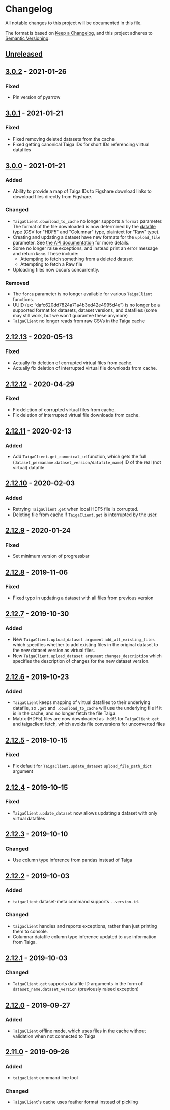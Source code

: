 # Changelog

All notable changes to this project will be documented in this file.

The format is based on [Keep a Changelog](https://keepachangelog.com/en/1.0.0/),
and this project adheres to [Semantic Versioning](https://semver.org/spec/v2.0.0.html).

## [Unreleased]

## [3.0.2] - 2021-01-26

### Fixed
- Pin version of pyarrow

## [3.0.1] - 2021-01-21

### Fixed
- Fixed removing deleted datasets from the cache
- Fixed getting canonical Taiga IDs for short IDs referencing virtual datafiles

## [3.0.0] - 2021-01-21

### Added

- Ability to provide a map of Taiga IDs to Figshare download links to download files directly from Figshare.

### Changed

- `TaigaClient.download_to_cache` no longer supports a `format` parameter. The format of the file downloaded is now determined by the [datafile type](docs/Definitions.md#DataFile_Type) (CSV for "HDF5" and "Columnar" type, plaintext for "Raw" type).
- Creating and updating a dataset have new formats for the `upload_file` parameter. See [the API documentation](docs/TaigaClient%20API.md#taigapytaigaclientcreatedataset) for more details.
- Some no longer raise exceptions, and instead print an error message and return `None`. These include:
    - Attempting to fetch something from a deleted dataset
    - Attempting to fetch a Raw file
- Uploading files now occurs concurrently.

### Removed
- The `force` parameter is no longer available for various `TaigaClient` functions.
- UUID (ex: “dafc620dd7824a71a4b3ed42e4995d4e”) is no longer be a supported format for datasets, dataset versions, and datafiles (some may still work, but we won’t guarantee these anymore)
- `TaigaClient` no longer reads from raw CSVs in the Taiga cache

## [2.12.13] - 2020-05-13

### Fixed

- Actually fix deletion of corrupted virtual files from cache.
- Actually fix deletion of interrupted virtual file downloads from cache.

## [2.12.12] - 2020-04-29

### Fixed

- Fix deletion of corrupted virtual files from cache.
- Fix deletion of interrupted virtual file downloads from cache.

## [2.12.11] - 2020-02-13

### Added

- Add `TaigaClient.get_canonical_id` function, which gets the full (`dataset_permaname.dataset_version/datafile_name`) ID of the real (not virtual) datafile

## [2.12.10] - 2020-02-03

### Added
- Retrying `TaigaClient.get` when local HDF5 file is corrupted.
- Deleting file from cache if `TaigaClient.get` is interrupted by the user.

## [2.12.9] - 2020-01-24

### Fixed

- Set minimum version of progressbar

## [2.12.8] - 2019-11-06

### Fixed

- Fixed typo in updating a dataset with all files from previous version

## [2.12.7] - 2019-10-30

### Added

- New `TaigaClient.upload_dataset argument` `add_all_existing_files` which specifies whether to add existing files in the original dataset to the new dataset version as virtual files.
- New `TaigaClient.upload_dataset argument` `changes_description` which specifies the description of changes for the new dataset version.

## [2.12.6] - 2019-10-23

### Added

- `TaigaClient` keeps mapping of virtual datafiles to their underlying datafile, so `.get` and `.download_to_cache` will use the underlying file if it is in the cache, and no longer fetch the file Taiga.
- Matrix (HDF5) files are now downloaded as `.hdf5` for `TaigaClient.get` and taigaclient fetch, which avoids file conversions for unconverted files

## [2.12.5] - 2019-10-15

### Fixed

- Fix default for `TaigaClient.update_dataset` `upload_file_path_dict` argument

## [2.12.4] - 2019-10-15

### Fixed
- `TaigaClient.update_dataset` now allows updating a dataset with only virtual datafiles

## [2.12.3] - 2019-10-10

### Changed

- Use column type inference from pandas instead of Taiga

## [2.12.2] - 2019-10-03

### Added

- `taigaclient` dataset-meta command supports `--version-id`.

### Changed
- `taigaclient` handles and reports exceptions, rather than just printing them to console.
- Columnar datafile column type inference updated to use information from Taiga.


## [2.12.1] - 2019-10-03

### Changed
- `TaigaClient.get` supports datafile ID arguments in the form of `dataset_name.dataset_version` (previously raised exception)


## [2.12.0] - 2019-09-27

### Added

- `TaigaClient` offline mode, which uses files in the cache without validation when not connected to Taiga

## [2.11.0] - 2019-09-26

### Added

- `taigaclient` command line tool

### Changed

- `TaigaClient`'s cache uses feather format instead of pickling


[unreleased]: https://github.com/broadinstitute/taigapy/compare/3.0.2...HEAD
[3.0.2]: https://github.com/broadinstitute/taigapy/compare/3.0.1...3.0.2
[3.0.1]: https://github.com/broadinstitute/taigapy/compare/3.0.0...3.0.1
[3.0.0]: https://github.com/broadinstitute/taigapy/compare/2.12.13...3.0.0
[2.12.13]: https://github.com/broadinstitute/taigapy/compare/2.12.12...2.12.13
[2.12.12]: https://github.com/broadinstitute/taigapy/compare/2.12.11...2.12.12
[2.12.11]: https://github.com/broadinstitute/taigapy/compare/2.12.10...2.12.11
[2.12.10]: https://github.com/broadinstitute/taigapy/compare/2.12.9...2.12.10
[2.12.9]: https://github.com/broadinstitute/taigapy/compare/2.12.8...2.12.9
[2.12.8]: https://github.com/broadinstitute/taigapy/compare/2.12.7...2.12.8
[2.12.7]: https://github.com/broadinstitute/taigapy/compare/2.12.6...2.12.7
[2.12.6]: https://github.com/broadinstitute/taigapy/compare/2.12.5...2.12.6
[2.12.5]: https://github.com/broadinstitute/taigapy/compare/2.12.4...2.12.5
[2.12.4]: https://github.com/broadinstitute/taigapy/compare/2.12.3...2.12.4
[2.12.3]: https://github.com/broadinstitute/taigapy/compare/2.12.2...2.12.3
[2.12.2]: https://github.com/broadinstitute/taigapy/compare/2.12.1...2.12.2
[2.12.1]: https://github.com/broadinstitute/taigapy/compare/2.12.0...2.12.1
[2.12.0]: https://github.com/broadinstitute/taigapy/compare/2.11.0...2.12.0
[2.11.0]: https://github.com/broadinstitute/taigapy/compare/ec0b5ee7ab302178dd6b23860abe7305aa447aa5...2.11.0
